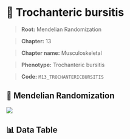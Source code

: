 # 🧪 Trochanteric bursitis

> **Root:** Mendelian Randomization

> **Chapter:** 13  

> **Chapter name:** Musculoskeletal

> **Phenotype:** Trochanteric bursitis  

> **Code:** `M13_TROCHANTERICBURSITIS`

## 🧬 Mendelian Randomization  

<img src="/MR/Figures/Forward/M13_TROCHANTERICBURSITIS.png"/>

## 📊 Data Table

<CsvTableMRF src="/MR_Data/Forward/M13_TROCHANTERICBURSITIS.csv"/>
